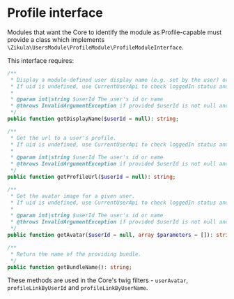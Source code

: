 # Profile interface

Modules that want the Core to identify the module as Profile-capable must provide a class which implements
`\Zikula\UsersModule\ProfileModule\ProfileModuleInterface`.

This interface requires:
```php
/**
 * Display a module-defined user display name (e.g. set by the user) or display the uname as defined by the UserModule
 * If uid is undefined, use CurrentUserApi to check loggedIn status and obtain and use the current user's uid
 *
 * @param int|string $userId The user's id or name
 * @throws InvalidArgumentException if provided $userId is not null and invalid
 */
public function getDisplayName($userId = null): string;

/**
 * Get the url to a user's profile.
 * If uid is undefined, use CurrentUserApi to check loggedIn status and obtain and use the current user's uid
 *
 * @param int|string $userId The user's id or name
 * @throws InvalidArgumentException if provided $userId is not null and invalid
 */
public function getProfileUrl($userId = null): string;

/**
 * Get the avatar image for a given user.
 * If uid is undefined, use CurrentUserApi to check loggedIn status and obtain and use the current user's uid
 *
 * @param int|string $userId The user's id or name
 * @throws InvalidArgumentException if provided $userId is not null and invalid
 */
public function getAvatar($userId = null, array $parameters = []): string;

/**
 * Return the name of the providing bundle.
 */
public function getBundleName(): string;
```

These methods are used in the Core's twig filters - `userAvatar`, `profileLinkByUserId` and `profileLinkByUserName`.
